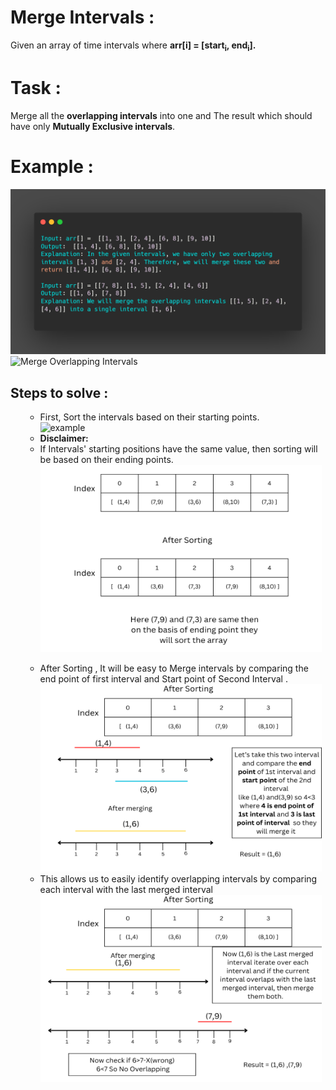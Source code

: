 <h1> Merge Intervals :</h1>
Given an array of time intervals where <b>arr[i] = [start<sub>i</sub>, end<sub>i</sub>].</b>
<h1>Task :</h1>
Merge all the <B>overlapping intervals</B> into one and The result which should have only <b>Mutually Exclusive intervals</b>.
<h1> Example :</h1>

![example](carbon.png)
<img src="https://www.interviewbit.com/blog/wp-content/uploads/2021/11/merge-overlapping-intervals-951x1024.png" alt="Merge Overlapping Intervals" width="450">

<h2> Steps to solve : </h2>
<ul>
  <ul>
    <li>First, Sort the intervals based on their starting points.</li>
       
   <img src="https://www.interviewbit.com/blog/wp-content/uploads/2021/11/contagious-fashion-1024x382.png" alt="example" width="450">
     <li><b>Disclaimer:</b></li>
     <li>If Intervals' starting positions have the same value, then sorting will be based on their ending points.</li>   
    <img src="Index.png" alt="example" width="450" height = "300">    
  </ul>
  <ul>
   <li>After Sorting , It will be easy to Merge intervals by comparing the end point of first interval and Start point of Second Interval </b>.</li>
   <img src="2.png" alt="example" width="450" height = "300">
    <li>  This allows us to easily identify overlapping intervals by comparing each interval with the last merged interval </li>
    <img src="1.png" alt="example" width="450" height = "300">
  </ul>

</ul>
  

       
